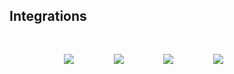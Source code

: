 <h2 class="centered">
Integrations
</h2>

<div style="margin-right: 5%; margin-left: 5%; padding: 30px 5% 30px 30px; justify-items: center; display: grid; grid-template-columns: 1fr 1fr 1fr 1fr 1fr; justify-items: center; -webkit-box-align: center; -webkit-align-items: center;">
  <img src="assets/kafka.png" style="display:inline-block;max-width:100px">
  <img src="assets/kinesis.png" style="display:inline-block;max-width:100px">
  <img src="assets/cassandra.png" style="display:inline-block;max-width:100px">
  <img src="assets/rocksdb.png" style="display:inline-block;max-width:100px">
</div>
